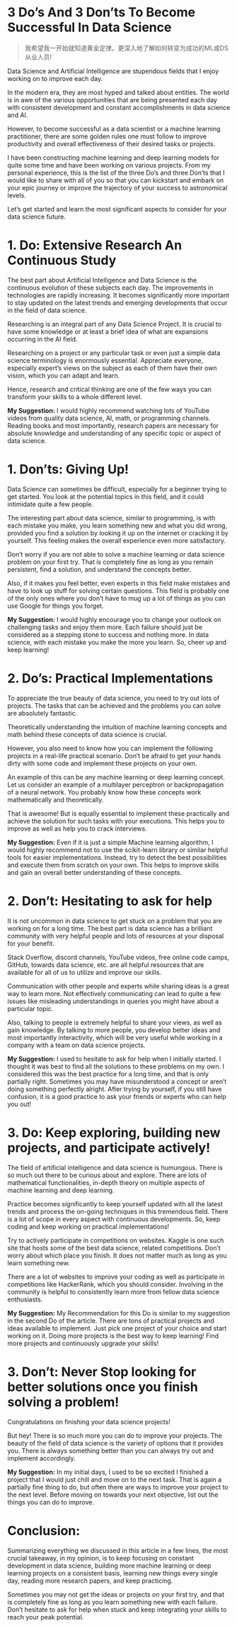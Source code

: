 # 3 Do’s And 3 Don’ts To Become Successful In Data Science

> 我希望我一开始就知道黄金定律。更深入地了解如何转变为成功的ML或DS从业人员!

Data Science and Artificial Intelligence are stupendous fields that I enjoy working on to improve each day.

In the modern era, they are most hyped and talked about entities. The world is in awe of the various opportunities that are being presented each day with consistent development and constant accomplishments in data science and AI.

However, to become successful as a data scientist or a machine learning practitioner, there are some golden rules one must follow to improve productivity and overall effectiveness of their desired tasks or projects.

I have been constructing machine learning and deep learning models for quite some time and have been working on various projects. From my personal experience, this is the list of the three Do’s and three Don’ts that I would like to share with all of you so that you can kickstart and embark on your epic journey or improve the trajectory of your success to astronomical levels.

Let’s get started and learn the most significant aspects to consider for your data science future.

# 1. Do: Extensive Research An Continuous Study



The best part about Artificial Intelligence and Data Science is the continuous evolution of these subjects each day. The improvements in technologies are rapidly increasing. It becomes significantly more important to stay updated on the latest trends and emerging developments that occur in the field of data science.

Researching is an integral part of any Data Science Project. It is crucial to have some knowledge or at least a brief idea of what are expansions occurring in the AI field.

Researching on a project or any particular task or even just a simple data science terminology is enormously essential. Appreciate everyone, especially expert’s views on the subject as each of them have their own vision, which you can adapt and learn.

Hence, research and critical thinking are one of the few ways you can transform your skills to a whole different level.

**My Suggestion:** I would highly recommend watching lots of YouTube videos from quality data science, AI, math, or programming channels. Reading books and most importantly, research papers are necessary for absolute knowledge and understanding of any specific topic or aspect of data science.

# 1. Don’ts: Giving Up!

Data Science can sometimes be difficult, especially for a beginner trying to get started. You look at the potential topics in this field, and it could intimidate quite a few people.

The interesting part about data science, similar to programming, is with each mistake you make, you learn something new and what you did wrong, provided you find a solution by looking it up on the internet or cracking it by yourself. This feeling makes the overall experience even more satisfactory.

Don’t worry if you are not able to solve a machine learning or data science problem on your first try. That is completely fine as long as you remain persistent, find a solution, and understand the concepts better.

Also, if it makes you feel better, even experts in this field make mistakes and have to look up stuff for solving certain questions. This field is probably one of the only ones where you don’t have to mug up a lot of things as you can use Google for things you forget.

**My Suggestion:** I would highly encourage you to change your outlook on challenging tasks and enjoy them more. Each failure should just be considered as a stepping stone to success and nothing more. In data science, with each mistake you make the more you learn. So, cheer up and keep learning!

# 2. Do’s: Practical Implementations

To appreciate the true beauty of data science, you need to try out lots of projects. The tasks that can be achieved and the problems you can solve are absolutely fantastic.

Theoretically understanding the intuition of machine learning concepts and math behind these concepts of data science is crucial.

However, you also need to know how you can implement the following projects in a real-life practical scenario. Don’t be afraid to get your hands dirty with some code and implement these projects on your own.

An example of this can be any machine learning or deep learning concept. Let us consider an example of a multilayer perceptron or backpropagation of a neural network. You probably know how these concepts work mathematically and theoretically.

That is awesome! But is equally essential to implement these practically and achieve the solution for such tasks with your executions. This helps you to improve as well as help you to crack interviews.

**My Suggestion:** Even if it is just a simple Machine learning algorithm, I would highly recommend not to use the scikit-learn library or similar helpful tools for easier implementations. Instead, try to detect the best possibilities and execute them from scratch on your own. This helps to improve skills and gain an overall better understanding of these concepts.

# 2. Don’t: Hesitating to ask for help

It is not uncommon in data science to get stuck on a problem that you are working on for a long time. The best part is data science has a brilliant community with very helpful people and lots of resources at your disposal for your benefit.

Stack Overflow, discord channels, YouTube videos, free online code camps, GitHub, towards data science, etc. are all helpful resources that are available for all of us to utilize and improve our skills.

Communication with other people and experts while sharing ideas is a great way to learn more. Not effectively communicating can lead to quite a few issues like misleading understandings in queries you might have about a particular topic.

Also, talking to people is extremely helpful to share your views, as well as gain knowledge. By talking to more people, you develop better ideas and most importantly interactivity, which will be very useful while working in a company with a team on data science projects.

**My Suggestion:** I used to hesitate to ask for help when I initially started. I thought it was best to find all the solutions to these problems on my own. I considered this was the best practice for a long time, and that is only partially right. Sometimes you may have misunderstood a concept or aren’t doing something perfectly alright. After trying by yourself, if you still have confusion, it is a good practice to ask your friends or experts who can help you out!

# 3. Do: Keep exploring, building new projects, and participate actively!

The field of artificial intelligence and data science is humungous. There is so much out there to be curious about and explore. There are lots of mathematical functionalities, in-depth theory on multiple aspects of machine learning and deep learning.

Practice becomes significantly to keep yourself updated with all the latest trends and process the on-going techniques in this tremendous field. There is a lot of scope in every aspect with continuous developments. So, keep coding and keep working on practical implementations!

Try to actively participate in competitions on websites. Kaggle is one such site that hosts some of the best data science, related competitions. Don’t worry about which place you finish. It does not matter much as long as you learn something new.

There are a lot of websites to improve your coding as well as participate in competitions like HackerRank, which you should consider. Involving in the community is helpful to consistently learn more from fellow data science enthusiasts.

**My Suggestion:** My Recommendation for this Do is similar to my suggestion in the second Do of the article. There are tons of practical projects and ideas available to implement. Just pick one project of your choice and start working on it. Doing more projects is the best way to keep learning! Find more projects and continuously upgrade your skills!

# 3. Don’t: Never Stop looking for better solutions once you finish solving a problem!

Congratulations on finishing your data science projects!

But hey! There is so much more you can do to improve your projects. The beauty of the field of data science is the variety of options that it provides you. There is always something better than you can always try out and implement accordingly.

**My Suggestion:** In my initial days, I used to be so excited I finished a project that I would just chill and move on to the next task. That is again a partially fine thing to do, but often there are ways to improve your project to the next level. Before moving on towards your next objective, list out the things you can do to improve.

# Conclusion:

Summarizing everything we discussed in this article in a few lines, the most crucial takeaway, in my opinion, is to keep focusing on constant development in data science, building more machine learning or deep learning projects on a consistent basis, learning new things every single day, reading more research papers, and keep practicing.

Sometimes you may not get the ideas or projects on your first try, and that is completely fine as long as you learn something new with each failure. Don’t hesitate to ask for help when stuck and keep integrating your skills to reach your peak potential.
